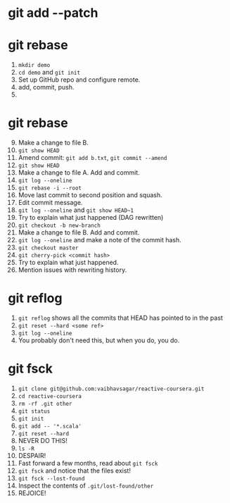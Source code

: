 # git add --patch

# git rebase

1. `mkdir demo`
2. `cd demo` and `git init`
3. Set up GitHub repo and configure remote.
4. add, commit, push.
5. 

# git rebase

9. Make a change to file B.
10. `git show HEAD`
11. Amend commit: `git add b.txt`, `git commit --amend`
12. `git show HEAD`
13. Make a change to file A. Add and commit.
14. `git log --oneline`
15. `git rebase -i --root`
16. Move last commit to second position and squash.
17. Edit commit message.
18. `git log --oneline` and `git show HEAD~1`
19. Try to explain what just happened (DAG rewritten)
20. `git checkout -b new-branch`
21. Make a change to file B. Add and commit.
22. `git log --oneline` and make a note of the commit hash.
23. `git checkout master`
24. `git cherry-pick <commit hash>`
25. Try to explain what just happened.
26. Mention issues with rewriting history.

# git reflog
1. `git reflog` shows all the commits that HEAD has pointed to in the past
2. `git reset --hard <some ref>`
3. `git log --oneline`
4. You probably don't need this, but when you do, you do.

# git fsck

1. `git clone git@github.com:vaibhavsagar/reactive-coursera.git`
2. `cd reactive-coursera`
3. `rm -rf .git other`
4. `git status`
5. `git init`
6. `git add -- '*.scala'`
7. `git reset --hard`
8. NEVER DO THIS!
9. `ls -R`
10. DESPAIR!
11. Fast forward a few months, read about `git fsck`
12. `git fsck` and notice that the files exist!
13. `git fsck --lost-found`
14. Inspect the contents of `.git/lost-found/other`
15. REJOICE!

